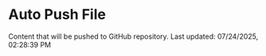 # Auto Push File

Content that will be pushed to GitHub repository.
Last updated: 07/24/2025, 02:28:39 PM
